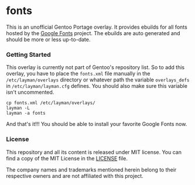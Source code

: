# fonts

This is an unofficial Gentoo Portage overlay. It provides ebuilds for all fonts
hosted by the [Google Fonts](http://www.google.com/fonts/) project.
The ebuilds are auto generated and should be more or less up-to-date.

### Getting Started

This overlay is currently not part of Gentoo's repository list. So to add this
overlay, you have to place the `fonts.xml` file manually in the `/etc/layman/overlays`
directory or whatever path the variable `overlays_defs` in `/etc/layman/layman.cfg`
defines. You should also make sure this variable isn't uncommented.

    cp fonts.xml /etc/layman/overlays/
	layman -L
	layman -a fonts

And that's it!!! You should be able to install your favorite Google Fonts now.

### License

This repository and all its content is released under MIT license.
You can find a copy of the MIT License in the [LICENSE](./LICENSE) file.

The company names and trademarks mentioned herein belong to their
respective owners and are not affiliated with this project.
